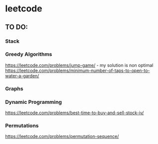 # leetcode

## TO DO:

### Stack

### Greedy Algorithms

https://leetcode.com/problems/jump-game/ - my solution is non optimal
https://leetcode.com/problems/minimum-number-of-taps-to-open-to-water-a-garden/

### Graphs

### Dynamic Programming

https://leetcode.com/problems/best-time-to-buy-and-sell-stock-iv/

### Permutations

https://leetcode.com/problems/permutation-sequence/
